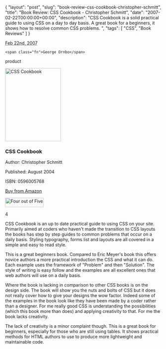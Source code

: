 {
  "layout": "post",
  "slug": "book-review-css-cookbook-christopher-schmitt",
  "title": "Book Review: CSS Cookbook - Christopher Schmitt",
  "date": "2007-02-22T00:00:00+00:00",
  "description": "CSS Cookbook is a solid practical guide to using CSS on a day to day basis.  A great book for a beginners, it shows how to resolve common CSS problems. ",
  "tags": [
    "CSS",
    "Book Reviews"
  ]
}

<abbr class="dtreviewed" title="20070222T1343">Feb 22nd, 2007</abbr>

<span class="reviewer vcard" id="reviewer-vcard">

    <span class="fn">George Ornbo</span>

</span>

<span class="type">product</span>

<img src="/images/articles/css_cookbook.gif" alt="CSS Cookbook" title="CSS Cookbook" width="180" height="236" class="right" />


<h3 class="fn">CSS Cookbook</h3>

<p>Author: Christopher Schmitt</p>

<p>Published: August 2004</p>

<p>ISBN: 0596005768</p>

<p><a href="http://www.amazon.com/CSS-Cookbook-Christopher-Schmitt/dp/0596005768">Buy from Amazon</a></p>

<img src="/images/books/four_stars.gif" title="Four out of Five" alt="Four out of Five" height="30" width="124" />

<span class="rating">4</span>

<div class="description">

<p>CSS Cookbook is an up to date practical guide to using CSS on your site. Primarily aimed at coders who haven't made the transition to CSS layouts the books has step by step guides to common problems that occur on a daily basis. Styling typography, forms list and layouts are all covered in a simple and easy to read style.</p>

<p>This is a great beginners book. Compared to Eric Meyer's book this offers novice authors a more practical introduction the CSS and what it can do. Each example uses the framework of "Problem" and then "Solution". The style of writing is easy follow and the examples are all excellent ones that web authors will use on a daily basis.</p>

<p>Where the book is lacking in comparison to other CSS books is on the design side. The book will show you the nuts and bolts of CSS but it does not really cover how to give your designs the wow factor. Indeed some of the examples in the book look like they have been made by a coder rather than a designer. For me really good CSS is understanding the possibilities (which this book more than does) and applying creativity to that. For me the book lacks creativity.</p>

<p>The lack of creativity is a minor complaint though. This is a great book for beginners, especially for those who are still using tables. It shows practical methods for HTML authors to use to produce more lightweight and maintainable code.</p> 
</div>
</div>
